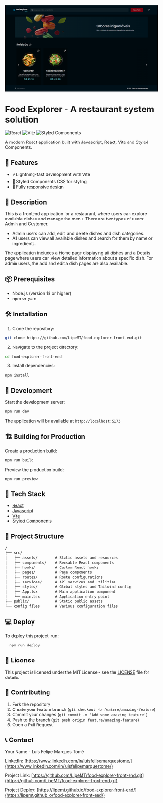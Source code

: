 ![Home Food Explorer](image.png)

# Food Explorer - A restaurant system solution

![React](https://img.shields.io/badge/react-%2320232a.svg?style=for-the-badge&logo=react&logoColor=%2361DAFB)
![Vite](https://img.shields.io/badge/vite-%23646CFF.svg?style=for-the-badge&logo=vite&logoColor=white)
![Styled Components](https://img.shields.io/badge/styled--components-DB7093?style=for-the-badge&logo=styled-components&logoColor=white)

A modern React application built with Javascript, React, Vite and Styled Components.

## 🚀 Features

- ⚡️ Lightning-fast development with Vite
- 🎨 Styled Components CSS for styling
- 📱 Fully responsive design

## 📖 Description

This is a frontend application for a restaurant, where users can explore available dishes and manage the menu. There are two types of users: Admin and Customer.

- Admin users can add, edit, and delete dishes and dish categories.
- All users can view all available dishes and search for them by name or ingredients.
  
The application includes a Home page displaying all dishes and a Details page where users can view detailed information about a specific dish. For admin users, the add and edit a dish pages are also available.

## 📦 Prerequisites

- Node.js (version 18 or higher)
- npm or yarn

## 🛠️ Installation

1. Clone the repository:
```bash
git clone https://github.com/LipeMT/food-explorer-front-end.git
```

2. Navigate to the project directory:
```bash
cd food-explorer-front-end
```

3. Install dependencies:
```bash
npm install
```

## 🚀 Development

Start the development server:

```bash
npm run dev
```

The application will be available at `http://localhost:5173`

## 🏗️ Building for Production

Create a production build:

```bash
npm run build
```

Preview the production build:

```bash
npm run preview
```

## 🧰 Tech Stack

- [React](https://reactjs.org/)
- [Javascript](https://developer.mozilla.org/en-US/docs/Web/JavaScript)
- [Vite](https://vitejs.dev/)
- [Styled Components](https://styled-components.com/)

## 📝 Project Structure

```
/
├── src/
│   ├── assets/        # Static assets and resources
│   ├── components/    # Reusable React components
│   ├── hooks/         # Custom React hooks
│   ├── pages/         # Page components
│   ├── routes/        # Route configurations
│   ├── services/      # API services and utilities
│   ├── styles/        # Global styles and Tailwind config
│   ├── App.tsx        # Main application component
│   └── main.tsx       # Application entry point
├── public/            # Static public assets
└── config files       # Various configuration files
```

## 💻 Deploy

To deploy this project, run:

```bash
  npm run deploy
```

## 📄 License

This project is licensed under the MIT License - see the [LICENSE](LICENSE) file for details.

## 👥 Contributing

1. Fork the repository
2. Create your feature branch (`git checkout -b feature/amazing-feature`)
3. Commit your changes (`git commit -m 'Add some amazing feature'`)
4. Push to the branch (`git push origin feature/amazing-feature`)
5. Open a Pull Request

## 📞 Contact

Your Name - Luís Felipe Marques Tomé

LinkedIn: [https://www.linkedin.com/in/luisfelipemarquestome/](https://www.linkedin.com/in/luisfelipemarquestome/)

Project Link: [https://github.com/LipeMT/food-explorer-front-end.git](https://github.com/LipeMT/food-explorer-front-end.git)

Project Deploy:  [https://lipemt.github.io/food-explorer-front-end/](https://lipemt.github.io/food-explorer-front-end/)
